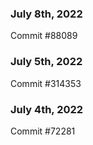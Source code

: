 ### July 8th, 2022

Commit #88089

### July 5th, 2022

Commit #314353


### July 4th, 2022

Commit #72281
